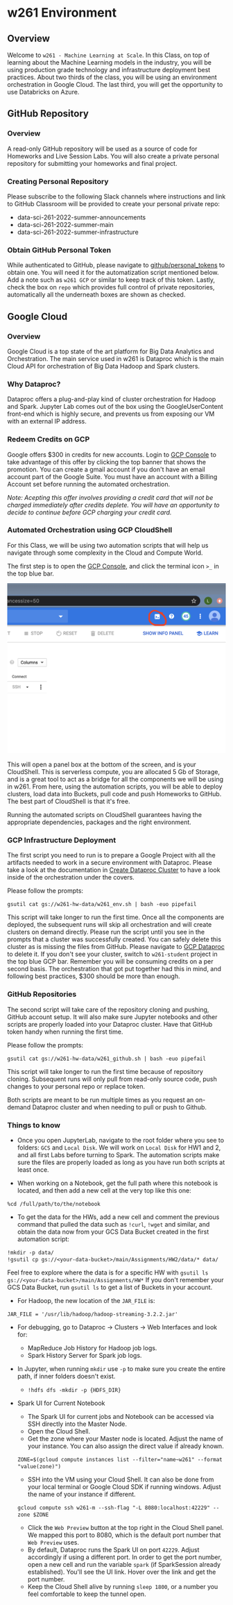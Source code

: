 # w261 Environment
## Overview
Welcome to `w261 - Machine Learning at Scale`. In this Class, on top of learning about the Machine Learning models in the industry, you will be using production grade technology and infrastructure deployment best practices. About two thirds of the class, you will be using an environment orchestration in Google Cloud. The last third, you will get the opportunity to use Databricks on Azure.

## GitHub Repository
### Overview
A read-only GitHub repository will be used as a source of code for Homeworks and Live Session Labs. You will also create a private personal repository for submitting your homeworks and final project.

### Creating Personal Repository
Please subscribe to the following Slack channels where instructions and link to GitHub Classroom will be provided to create your personal private repo:
- data-sci-261-2022-summer-announcements
- data-sci-261-2022-summer-main
- data-sci-261-2022-summer-infrastructure

### Obtain GitHub Personal Token
While authenticated to GitHub, please navigate to [github/personal_tokens](https://github.com/settings/tokens) to obtain one. You will need it for the automatization script mentioned below. Add a note such as `w261 GCP` or similar to keep track of this token. Lastly, check the box on `repo` which provides full control of private repositories, automatically all the underneath boxes are shown as checked.

## Google Cloud
### Overview
Google Cloud is a top state of the art platform for Big Data Analytics and Orchestration. The main service used in w261 is Dataproc which is the main Cloud API for orchestration of Big Data Hadoop and Spark clusters.

### Why Dataproc?
Dataproc offers a plug-and-play kind of cluster orchestration for Hadoop and Spark. Jupyter Lab comes out of the box using the GoogleUserContent front-end which is highly secure, and prevents us from exposing our VM with an external IP address.

### Redeem Credits on GCP
Google offers $300 in credits for new accounts. Login to [GCP Console](https://console.cloud.google.com) to take advantage of this offer by clicking the top banner that shows the promotion. You can create a gmail account if you don't have an email account part of the Google Suite. You must have an account with a Billing Account set before running the automated orchestration.

*Note: Acepting this offer involves providing a credit card that will not be charged immediately after credits deplete. You will have an opportunity to decide to continue before GCP charging your credit card.*

### Automated Orchestration using GCP CloudShell
For this Class, we will be using two automation scripts that will help us navigate through some complexity in the Cloud and Compute World.

The first step is to open the [GCP Console](https://console.cloud.google.com), and click the terminal icon `>_` in the top blue bar.

![alt text](https://github.com/UCB-w261/w261-environment/blob/master/gcp-images/cloud_shell.png "Cloud Shell")

This will open a panel box at the bottom of the screen, and is your CloudShell. This is serverless compute, you are allocated 5 Gb of Storage, and is a great tool to act as a bridge for all the components we will be using in w261. From here, using the automation scripts, you will be able to deploy clusters, load data into Buckets, pull code and push Homeworks to GitHub. The best part of CloudShell is that it's free.

Running the automated scripts on CloudShell guarantees having the appropriate dependencies, packages and the right environment.

### GCP Infrastructure Deployment
The first script you need to run is to prepare a Google Project with all the artifacts needed to work in a secure environment with Dataproc. Please take a look at the documentation in [Create Dataproc Cluster](https://github.com/UCB-w261/w261-environment/edit/master/create-dataproc-cluster/README.md) to have a look inside of the orchestration under the covers.

Please follow the prompts:
```
gsutil cat gs://w261-hw-data/w261_env.sh | bash -euo pipefail
```
This script will take longer to run the first time. Once all the components are deployed, the subsequent runs will skip all orchestration and will create clusters on demand directly. Please run the script until you see in the prompts that a cluster was successfully created. You can safely delete this cluster as is missing the files from GitHub. Please navigate to [GCP Dataproc](https://console.cloud.google.com/dataproc/clusters) to delete it. If you don't see your cluster, switch to `w261-student` project in the top blue GCP bar. Remember you will be consuming credits on a per second basis. The orchestration that got put together had this in mind, and following best practices, $300 should be more than enough.

### GitHub Repositories
The second script will take care of the repository cloning and pushing, GitHub account setup. It will also make sure Jupyter notebooks and other scripts are properly loaded into your Dataproc cluster. Have that GitHub token handy when running the first time.

Please follow the prompts:
```
gsutil cat gs://w261-hw-data/w261_github.sh | bash -euo pipefail
```
This script will take longer to run the first time because of repository cloning. Subsequent runs will only pull from read-only source code, push changes to your personal repo or replace token.

Both scripts are meant to be run multiple times as you request an on-demand Dataproc cluster and when needing to pull or push to Github.

### Things to know

- Once you open JupyterLab, navigate to the root folder where you see to folders: `GCS` and `Local Disk`. We will work on `Local Disk` for HW1 and 2, and all first Labs before turning to Spark. The automation scripts make sure the files are properly loaded as long as you have run both scripts at least once. 

- When working on a Notebook, get the full path where this notebook is located, and then add a new cell at the very top like this one:
```
%cd /full/path/to/the/notebook
```

- To get the data for the HWs, add a new cell and comment the previous command that pulled the data such as `!curl`, `!wget` and similar, and obtain the data now from your GCS Data Bucket created in the first automation script:
```
!mkdir -p data/
!gsutil cp gs://<your-data-bucket>/main/Assignments/HW2/data/* data/
```
Feel free to explore where the data is for a specific HW with `gsutil ls gs://<your-data-bucket>/main/Assignments/HW*`
If you don't remember your GCS Data Bucket, run `gsutil ls` to get a list of Buckets in your account.

- For Hadoop, the new location of the `JAR_FILE` is:
```
JAR_FILE = '/usr/lib/hadoop/hadoop-streaming-3.2.2.jar'
```

- For debugging, go to Dataproc -> Clusters -> Web Interfaces and look for:
  - MapReduce Job History for Hadoop job logs.
  - Spark History Server for Spark job logs.

- In Jupyter, when running `mkdir` use `-p` to make sure you create the entire path, if inner folders doesn't exist.
  - `!hdfs dfs -mkdir -p {HDFS_DIR}`

- Spark UI for Current Notebook
  - The Spark UI for current jobs and Notebook can be accessed via SSH directly into the Master Node.
  - Open the Cloud Shell.
  - Get the zone where your Master node is located. Adjust the name of your instance. You can also assign the direct value if already known.
  ```
  ZONE=$(gcloud compute instances list --filter="name~w261" --format "value(zone)")
  ```
  - SSH into the VM using your Cloud Shell. It can also be done from your local terminal or Google Cloud SDK if running windows. Adjust the name of your instance if different.
  ```
  gcloud compute ssh w261-m --ssh-flag "-L 8080:localhost:42229" --zone $ZONE
  ```
  - Click the `Web Preview` button at the top right in the Cloud Shell panel. We mapped this port to 8080, which is the default port number that `Web Preview` uses.
  - By default, Dataproc runs the Spark UI on port `42229`. Adjust accordingly if using a different port. In order to get the port number, open a new cell and run the variable `spark` (if SparkSession already established). You'll see the UI link. Hover over the link and get the port number.
  - Keep the Cloud Shell alive by running `sleep 1800`, or a number you feel comfortable to keep the tunnel open.
  
